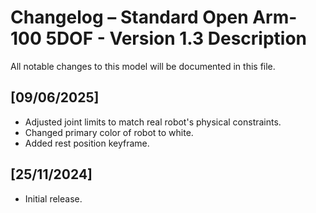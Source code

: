 # Changelog – Standard Open Arm-100 5DOF - Version 1.3 Description

All notable changes to this model will be documented in this file.

## [09/06/2025]
- Adjusted joint limits to match real robot's physical constraints.
- Changed primary color of robot to white.
- Added rest position keyframe.

## [25/11/2024]
- Initial release.
